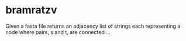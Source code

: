 # bramratzv
Given a fasta file returns an adjacency list of strings each representing a node where pairs, s and t, are connected …
